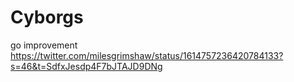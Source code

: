# Cyborgs

go improvement https://twitter.com/milesgrimshaw/status/1614757236420784133?s=46&t=SdfxJesdp4F7bJTAJD9DNg
